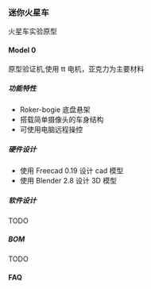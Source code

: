### 迷你火星车
火星车实验原型

#### Model 0 
原型验证机,使用 tt 电机，亚克力为主要材料

##### 功能特性
* Roker-bogie 底盘悬架
* 搭载简单摄像头的车身结构
* 可使用电脑远程操控

##### 硬件设计
* 使用 Freecad 0.19 设计 cad 模型
* 使用 Blender 2.8 设计 3D 模型

##### 软件设计
TODO
##### BOM
TODO

#### FAQ